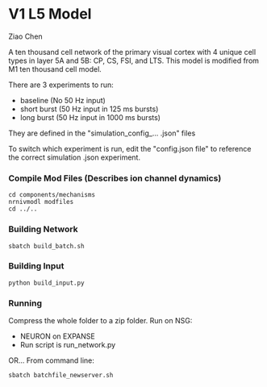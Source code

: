 # V1 L5 Model

Ziao Chen

A ten thousand cell network of the primary visual cortex with 4 unique cell types in layer 5A and 5B: CP, CS, FSI, and LTS. This model is modified from M1 ten thousand cell model.


There are 3 experiments to run:
* baseline        (No 50 Hz input)
* short burst     (50 Hz input in 125 ms bursts)
* long burst      (50 Hz input in 1000 ms bursts) 

They are defined in the "simulation_config_... .json" files

To switch which experiment is run, edit the "config.json file" to reference the correct simulation .json experiment.
### Compile Mod Files (Describes ion channel dynamics)
```
cd components/mechanisms
nrnivmodl modfiles
cd ../..
```

### Building Network

```
sbatch build_batch.sh
```
### Building Input

```
python build_input.py
```

### Running
Compress the whole folder to a zip folder. Run on NSG:
* NEURON on EXPANSE
* Run script is run_network.py

OR...
From command line:
```
sbatch batchfile_newserver.sh
```

